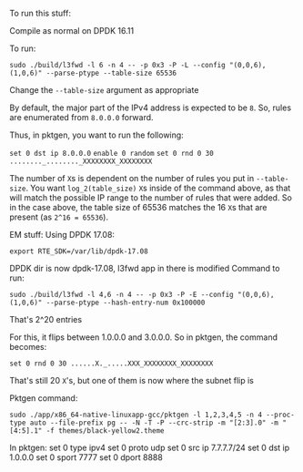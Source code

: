 To run this stuff:

Compile as normal on DPDK 16.11

To run:

`sudo ./build/l3fwd -l 6 -n 4 -- -p 0x3 -P -L --config "(0,0,6),(1,0,6)" --parse-ptype --table-size 65536`

Change the `--table-size` argument as appropriate

By default, the major part of the IPv4 address is expected to be `8`. So, rules are enumerated from `8.0.0.0` forward.

Thus, in pktgen, you want to run the following:

`set 0 dst ip 8.0.0.0`
`enable 0 random`
`set 0 rnd 0 30 ........_........_XXXXXXXX_XXXXXXXX`

The number of `X`s is dependent on the number of rules you put in `--table-size`. You want `log_2(table_size)` `X`s inside of the command above, as that will match the possible IP range to the number of rules that were added. So in the case above, the table size of 65536 matches the 16 `X`s that are present (as `2^16 = 65536`).



EM stuff:
Using DPDK 17.08:

`export RTE_SDK=/var/lib/dpdk-17.08`

DPDK dir is now dpdk-17.08, l3fwd app in there is modified
Command to run:

`sudo ./build/l3fwd -l 4,6 -n 4 -- -p 0x3 -P -E --config "(0,0,6),(1,0,6)" --parse-ptype --hash-entry-num 0x100000`

That's 2^20 entries

For this, it flips between 1.0.0.0 and 3.0.0.0. So in pktgen, the command becomes:

`set 0 rnd 0 30 ......X._.....XXX_XXXXXXXX_XXXXXXXX`

That's still 20 `X`'s, but one of them is now where the subnet flip is

Pktgen command:

`sudo ./app/x86_64-native-linuxapp-gcc/pktgen -l 1,2,3,4,5 -n 4 --proc-type auto --file-prefix pg -- -N -T -P --crc-strip -m "[2:3].0" -m "[4:5].1" -f themes/black-yellow2.theme`

In pktgen:
set 0 type ipv4
set 0 proto udp
set 0 src ip 7.7.7.7/24
set 0 dst ip 1.0.0.0
set 0 sport 7777
set 0 dport 8888
